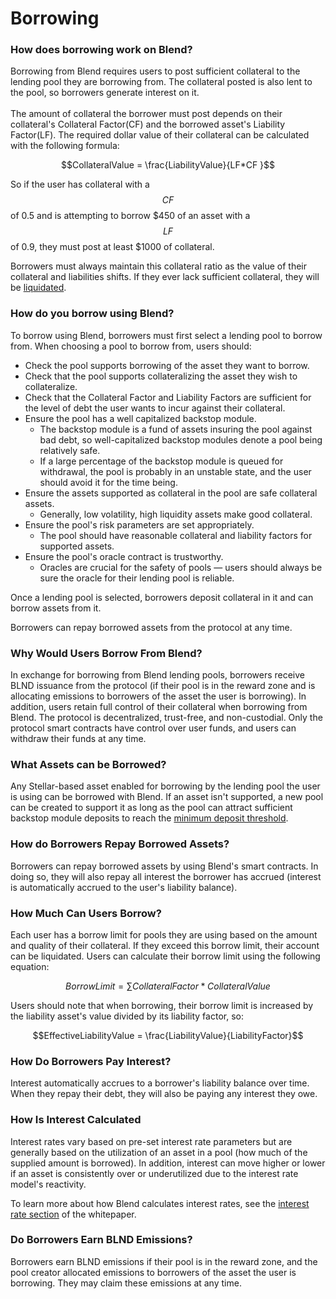 # Borrowing

### How does borrowing work on Blend?

Borrowing from Blend requires users to post sufficient collateral to the lending pool they are borrowing from. The collateral posted is also lent to the pool, so borrowers generate interest on it. \
\
The amount of collateral the borrower must post depends on their collateral's Collateral Factor(CF) and the borrowed asset's Liability Factor(LF). The required dollar value of their collateral can be calculated with the following formula:

$$CollateralValue = \frac{LiabilityValue}{LF*CF }$$

So if the user has collateral with a $$CF$$ of 0.5 and is attempting to borrow $450 of an asset with a $$LF$$of 0.9, they must post at least $1000 of collateral.&#x20;

Borrowers must always maintain this collateral ratio as the value of their collateral and liabilities shifts. If they ever lack sufficient collateral, they will be [liquidated](liquidations.md).

### How do you borrow using Blend?

To borrow using Blend, borrowers must first select a lending pool to borrow from. When choosing a pool to borrow from, users should:

* Check the pool supports borrowing of the asset they want to borrow.
* Check that the pool supports collateralizing the asset they wish to collateralize.
* Check that the Collateral Factor and Liability Factors are sufficient for the level of debt the user wants to incur against their collateral.
* Ensure the pool has a well capitalized backstop module.
  * The backstop module is a fund of assets insuring the pool against bad debt, so well-capitalized backstop modules denote a pool being relatively safe.
  * If a large percentage of the backstop module is queued for withdrawal, the pool is probably in an unstable state, and the user should avoid it for the time being.
* Ensure the assets supported as collateral in the pool are safe collateral assets.
  * Generally, low volatility, high liquidity assets make good collateral.
* Ensure the pool's risk parameters are set appropriately.
  * The pool should have reasonable collateral and liability factors for supported assets.
* Ensure the pool's oracle contract is trustworthy.
  * Oracles are crucial for the safety of pools — users should always be sure the oracle for their lending pool is reliable.

Once a lending pool is selected, borrowers deposit collateral in it and can borrow assets from it.

Borrowers can repay borrowed assets from the protocol at any time.

### Why Would Users Borrow From Blend?

In exchange for borrowing from Blend lending pools, borrowers receive BLND issuance from the protocol (if their pool is in the reward zone and is allocating emissions to borrowers of the asset the user is borrowing). In addition, users retain full control of their collateral when borrowing from Blend. The protocol is decentralized, trust-free, and non-custodial. Only the protocol smart contracts have control over user funds, and users can withdraw their funds at any time.

### What Assets can be Borrowed?

Any Stellar-based asset enabled for borrowing by the lending pool the user is using can be borrowed with Blend. If an asset isn't supported, a new pool can be created to support it as long as the pool can attract sufficient backstop module deposits to reach the [minimum deposit threshold](../../whitepaper/blend-whitepaper.md#backstop-threshold).

### How do Borrowers Repay Borrowed Assets?

Borrowers can repay borrowed assets by using Blend's smart contracts. In doing so, they will also repay all interest the borrower has accrued (interest is automatically accrued to the user's liability balance).

### How Much Can Users Borrow?

Each user has a borrow limit for pools they are using based on the amount and quality of their collateral. If they exceed this borrow limit, their account can be liquidated. Users can calculate their borrow limit using the following equation:

$$BorrowLimit = \sum{CollateralFactor*CollateralValue}$$

Users should note that when borrowing, their borrow limit is increased by the liability asset's value divided by its liability factor, so:

$$EffectiveLiabilityValue = \frac{LiabilityValue}{LiabilityFactor}$$

### How Do Borrowers Pay Interest?

Interest automatically accrues to a borrower's liability balance over time. When they repay their debt, they will also be paying any interest they owe.&#x20;

### How Is Interest Calculated&#x20;

Interest rates vary based on pre-set interest rate parameters but are generally based on the utilization of an asset in a pool (how much of the supplied amount is borrowed). In addition, interest can move higher or lower if an asset is consistently over or underutilized due to the interest rate model's reactivity.&#x20;

To learn more about how Blend calculates interest rates, see the [interest rate section](../../whitepaper/blend-whitepaper.md#interest-rates) of the whitepaper.

### Do Borrowers Earn BLND Emissions?

Borrowers earn BLND emissions if their pool is in the reward zone, and the pool creator allocated emissions to borrowers of the asset the user is borrowing. They may claim these emissions at any time.

